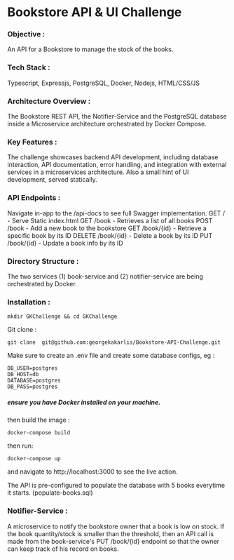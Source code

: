 # Bookstore API & UI Challenge

### Objective : 
An API for a Bookstore to manage the stock of the books. 

### Tech Stack : 
Typescript, Expressjs, PostgreSQL, Docker, Nodejs, HTML/CSS/JS
### Architecture Overview : 
The Bookstore REST API, the Notifier-Service and the PostgreSQL database inside a Microservice architecture orchestrated by Docker Compose. 
###  Key Features :
The challenge showcases backend API development, including database interaction, API documentation, error handling, and integration with external services in a microservices architecture. Also a small hint of UI development, served statically.
 ### API Endpoints :  
 Navigate in-app to the /api-docs to see full Swagger implementation.
 GET / - Serve Static index.html
 GET /book -  Retrieves a list of all books
 POST /book - Add a new book to the bookstore
 GET /book/{id} - Retrieve a specific book by its ID
 DELETE /book/{id} - Delete a book by its ID
 PUT /book/{id} - Update a book info by its ID
 ### Directory Structure : 
 The two services (1) book-service and (2) notifier-service are being orchestrated by Docker. 
 ### Installation : 
 ```
 mkdir GKChallenge && cd GKChallenge
 ```
 
 Git clone :  
 ```
 git clone  git@github.com:georgekakarlis/Bookstore-API-Challenge.git
 ```
 Make sure to create an .env file and create some database configs, eg : 
 ````
 DB_USER=postgres
DB_HOST=db
DATABASE=postgres
DB_PASS=postgres
 ````
 ##### ensure you have Docker installed on your machine. 

 then build the image : 
 ```
 docker-compose build
 ```
 then  run: 
 ```
 docker-compose up
 ```
 and navigate to http://localhost:3000 to see the live action.

The API is pre-configured to populate the database with 5 books everytime it starts. 
(populate-books.sql)

### Notifier-Service : 
A microservice to notify the bookstore owner that a book is low on stock. If the book quantity/stock is smaller than the threshold, then an API call is made from the book-service's PUT /book/{id} endpoint so that the owner can keep track of his record on books.